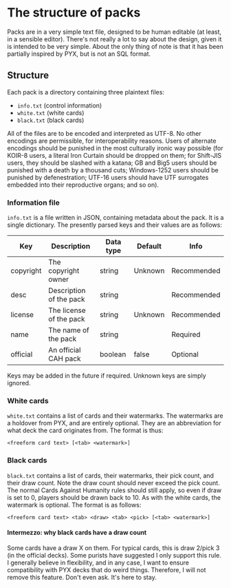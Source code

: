 # The structure of packs

Packs are in a very simple text file, designed to be human editable (at least,
in a sensible editor). There's not really a lot to say about the design, given
it is intended to be very simple. About the only thing of note is that it has
been partially inspired by PYX, but is not an SQL format.

## Structure

Each pack is a directory containing three plaintext files:

- `info.txt` (control information)
- `white.txt` (white cards)
- `black.txt` (black cards)

All of the files are to be encoded and interpreted as UTF-8. No other encodings
are permissible, for interoperability reasons. Users of alternate encodings
should be punished in the most culturally ironic way possible (for KOIR-8 users,
a literal Iron Curtain should be dropped on them; for Shift-JIS users, they
should be slashed with a katana; GB and Big5 users should be punished with a
death by a thousand cuts; Windows-1252 users should be punished by
defenestration; UTF-16 users should have UTF surrogates embedded into their
reproductive organs; and so on).

### Information file
`info.txt` is a file written in JSON, containing metadata about the pack. It is
a single dictionary. The presently parsed keys and their values are as follows:

| Key       | Description             | Data type | Default | Info        |
|-----------|-------------------------|-----------|---------|-------------|
| copyright | The copyright owner     | string    | Unknown | Recommended |
| desc      | Description of the pack | string    |         | Recommended |
| license   | The license of the pack | string    | Unknown | Recommended |
| name      | The name of the pack    | string    |         | Required    |
| official  | An official CAH pack    | boolean   | false   | Optional    |

Keys may be added in the future if required. Unknown keys are simply ignored.

### White cards
`white.txt` contains a list of cards and their watermarks. The watermarks are
a holdover from PYX, and are entirely optional. They are an abbreviation for
what deck the card originates from. The format is thus:

`<freeform card text> [<tab> <watermark>]`

### Black cards
`black.txt` contains a list of cards, their watermarks, their pick count, and
their draw count. Note the draw count should never exceed the pick count. The
normal Cards Against Humanity rules should still apply, so even if draw is set
to 0, players should be drawn back to 10. As with the white cards, the
watermark is optional. The format is as follows:

`<freeform card text> <tab> <draw> <tab> <pick> [<tab> <watermark>]`

#### Intermezzo: why black cards have a draw count
Some cards have a draw X on them. For typical cards, this is draw 2/pick 3 (in
the official decks). Some purists have suggested I only support this rule. I
generally believe in flexibility, and in any case, I want to ensure
compatibility with PYX decks that do weird things. Therefore, I will not remove
this feature. Don't even ask. It's here to stay.
